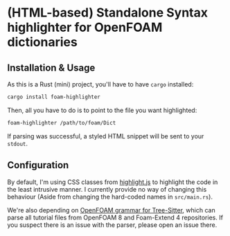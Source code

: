 # (HTML-based) Standalone Syntax highlighter for OpenFOAM dictionaries

## Installation & Usage

As this is a Rust (mini) project, you'll have to have `cargo` installed:

```bash
cargo install foam-highlighter
```

Then, all you have to do is to point to the file you want highlighted:
```bash
foam-highlighter /path/to/foam/Dict
```

If parsing was successful, a styled HTML snippet will be sent to your `stdout`.

## Configuration

By default, I'm using CSS classes from [highlight.js](https://highlightjs.org/)
to highlight the code in the least intrusive manner. I currently provide no way
of changing this behaviour (Aside from changing the hard-coded names in `src/main.rs`).

We're also depending on
[OpenFOAM grammar for Tree-Sitter](https://github.com/FoamScience/tree-sitter-foam),
which can parse all tutorial files from OpenFOAM 8 and Foam-Extend 4 repositories.
If you suspect there is an issue with the parser, please open an issue there.
